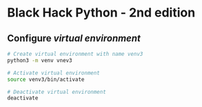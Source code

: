 # Black Hack Python - 2nd edition

## Configure *virtual environment*

```sh
# Create virtual environment with name venv3
python3 -m venv vnev3

# Activate virtual environment
source venv3/bin/activate

# Deactivate virtual environment
deactivate

```